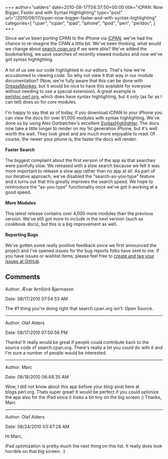 +++
author="oalders"
date=2010-08-17T04:37:50+00:00
title="iCPAN: Now Bigger, Faster and with Syntax Highlighting"
type="post"
url="/2010/08/17/icpan-now-bigger-faster-and-with-syntax-highlighting"
categories=[
  "cpan",
  "icpan",
  "ipad",
  "iphone",
  "ipod",
  "perl",
  "perldoc",
]
+++

Since we\'ve been porting CPAN to the iPhone via
[iCPAN](http://itunes.apple.com/us/app/icpan/id377340561?mt=8), we\'ve
had the chance to re-imagine the CPAN a little bit. We\'ve been
thinking, what would we change about
[search.cpan.org](http://search.cpan.org) if we were able? We\'ve added
the bookmarking, we save searches of recently viewed modules and now
we\'ve got syntax highlighting.\
\
A lot of us see our code highlighted in our editors. That\'s how we\'re
accustomed to viewing code. So why not view it that way in our module
documentation? (Now, we\'re fully aware that this can be done with
[GreaseMonkey](https://addons.mozilla.org/en-US/firefox/addon/748/), but
it would be nice to have this available for everyone without needing to
use a special extension). A great example is
[perldoc.perl.org](http://perldoc.perl.org), which does have syntax
highlighting, but it only (as far as I can tell) does so for core
modules.\
\
I\'m happy to say that as of today, if you download iCPAN to your iPhone
you can view the docs for over 61,000 modules with syntax highlighting.
We\'ve done so by using Alex Gorbatchev\'s excellent
[SyntaxHighlighter](http://alexgorbatchev.com/SyntaxHighlighter/). The
docs now take a little longer to render on my 1st generation iPhone, but
it\'s well worth the wait. They look great and are much more enjoyable
to read. Of course, the newer your phone is, the faster the docs will
render.\
\
**Faster Search**\
\
The biggest complaint about the first version of the app as that
searches were painfully slow. We released with a slow search because we
felt it was more important to release a slow app rather than no app at
all. As part of our iterative approach, we\'ve disabled the
\"search-as-you-type\" feature and it turns out that this greatly
improves the search speed. We hope to reintroduce the \"as-you-type\"
functionality once we\'ve got it working at a good speed.\
\
**More Modules**\
\
This latest release contains over 4,000 more modules than the previous
version. We\'ve still got more to include in the next version (such as
cookbook docs), but this is a big improvement as well.\
\
**Reporting Bugs**\
\
We\'ve gotten some really positive feedback since we first announced the
project and I\'ve opened issues for the bug reports folks have sent to
me. If you have issues or wishlist items, please feel free to [create
and tag your issues at GitHub](http://github.com/oalders/iCPAN/issues).

## Comments

Author: Ævar Arnfjörð Bjarmason

Date: 08/17/2010 07:54:53 AM

  The #1 thing you're doing right that search.cpan.org isn't: Open Source.


---

Author: Olaf Alders

Date: 08/17/2010 07:50:56 PM

  Thanks!  It really would be great if people could contribute back to the source code of search.cpan.org.  There's really a lot you could do with it and I'm sure a number of people would be interested.


---

Author: Marc

Date: 08/18/2010 06:48:35 AM

  Wow, I did not know about this app before your blog-post here at blogs.perl.org. Thats super great! It would be perfect if you could optimize the app also for the iPad since it looks a bit tiny on the big screen :) Thanks, Marc


---

Author: Olaf Alders

Date: 08/24/2010 03:47:28 AM

  Hi Marc,

iPad optimization is pretty much the next thing on this list.  It really does look horrible on that big screen.  :)

